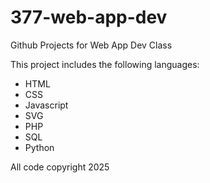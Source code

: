 # 377-web-app-dev
Github Projects for Web App Dev Class

This project includes the following languages:
- HTML
- CSS
- Javascript
- SVG
- PHP
- SQL
- Python

All code copyright 2025
